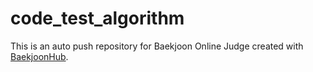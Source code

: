 # code_test_algorithm
This is an auto push repository for Baekjoon Online Judge created with [BaekjoonHub](https://github.com/BaekjoonHub/BaekjoonHub).
